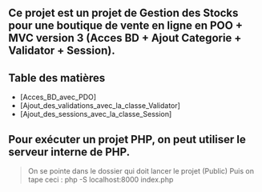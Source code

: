 ## Ce projet est un projet de Gestion des Stocks pour une boutique de vente en ligne en POO + MVC version 3 (Acces BD + Ajout Categorie + Validator + Session).

## Table des matières
- [Acces_BD_avec_PDO]
- [Ajout_des_validations_avec_la_classe_Validator]
- [Ajout_des_sessions_avec_la_classe_Session]


## Pour exécuter un projet PHP, on peut utiliser le serveur interne de PHP.
> On se pointe dans le dossier qui doit lancer le projet (Public)
> Puis on tape ceci : php -S localhost:8000 index.php
